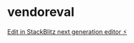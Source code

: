 # vendoreval

[Edit in StackBlitz next generation editor ⚡️](https://stackblitz.com/~/github.com/lmontenegro/vendoreval)